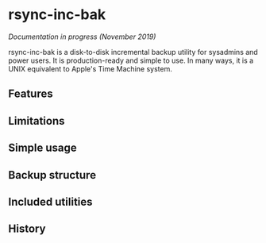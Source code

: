 
# rsync-inc-bak

*Documentation in progress (November 2019)*

rsync-inc-bak is a disk-to-disk incremental backup utility for sysadmins and power users.
It is production-ready and simple to use. In many ways, it is a UNIX equivalent to Apple's Time Machine system.

## Features

## Limitations

## Simple usage

## Backup structure

## Included utilities

## History

